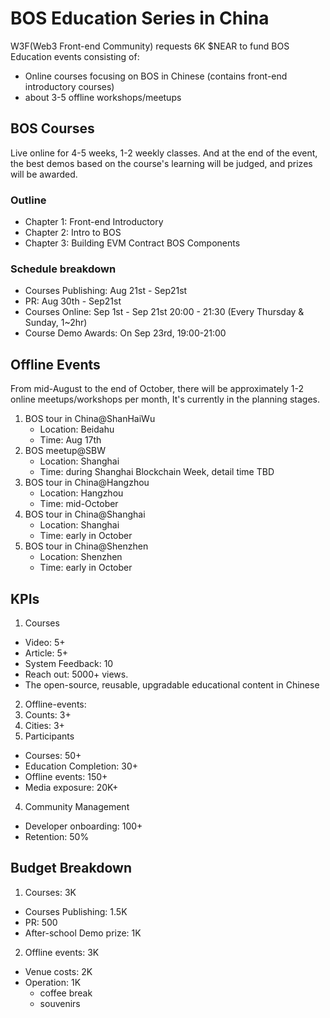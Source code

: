 # BOS Education Series in China

W3F(Web3 Front-end Community) requests 6K $NEAR to fund BOS Education events consisting of:
- Online courses focusing on BOS in Chinese (contains front-end introductory courses)
- about 3-5 offline workshops/meetups

## BOS Courses

Live online for 4-5 weeks, 1-2 weekly classes. And at the end of the event, the best demos based on the course's learning will be judged, and prizes will be awarded.

### Outline

*	Chapter 1: Front-end Introductory
*	Chapter 2: Intro to BOS
*	Chapter 3: Building EVM Contract BOS Components

### Schedule breakdown

* Courses Publishing: Aug 21st - Sep21st
* PR: Aug 30th - Sep21st
* Courses Online: Sep 1st - Sep 21st 20:00 - 21:30 (Every Thursday & Sunday, 1~2hr)
* Course Demo Awards: On Sep 23rd, 19:00-21:00

## Offline Events

From mid-August to the end of October, there will be approximately 1-2 online meetups/workshops per month, It's currently in the planning stages.

1. BOS tour in China@ShanHaiWu
   * Location: Beidahu
   * Time: Aug 17th
2. BOS meetup@SBW
   * Location: Shanghai
   * Time: during Shanghai Blockchain Week, detail time TBD
3. BOS tour in China@Hangzhou
   * Location: Hangzhou
   * Time: mid-October
4. BOS tour in China@Shanghai
   * Location: Shanghai
   * Time: early in October
5. BOS tour in China@Shenzhen
   * Location: Shenzhen
   * Time: early in October

## KPIs
1. Courses
  * Video: 5+
  * Article: 5+
  * System Feedback: 10
  * Reach out: 5000+ views.
  * The open-source, reusable, upgradable educational content in Chinese
2. Offline-events:
  1. Counts: 3+
  2. Cities: 3+
3. Participants
  * Courses: 50+
  * Education Completion: 30+ 
  * Offline events: 150+
  * Media exposure: 20K+
4. Community Management
  * Developer onboarding: 100+
  * Retention: 50%
## Budget Breakdown
1. Courses: 3K
  * Courses Publishing: 1.5K
  * PR: 500
  * After-school Demo prize: 1K
2. Offline events: 3K
  * Venue costs: 2K
  * Operation: 1K
    * coffee break
    * souvenirs
